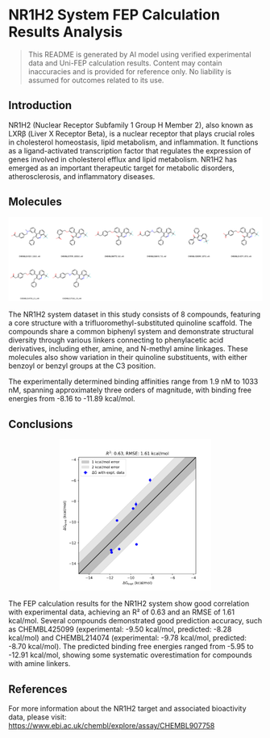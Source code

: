 # NR1H2 System FEP Calculation Results Analysis

> This README is generated by AI model using verified experimental data and Uni-FEP calculation results. Content may contain inaccuracies and is provided for reference only. No liability is assumed for outcomes related to its use.

## Introduction

NR1H2 (Nuclear Receptor Subfamily 1 Group H Member 2), also known as LXRβ (Liver X Receptor Beta), is a nuclear receptor that plays crucial roles in cholesterol homeostasis, lipid metabolism, and inflammation. It functions as a ligand-activated transcription factor that regulates the expression of genes involved in cholesterol efflux and lipid metabolism. NR1H2 has emerged as an important therapeutic target for metabolic disorders, atherosclerosis, and inflammatory diseases.

## Molecules

![Molecular structures of representative compounds](mol_grid.png)

The NR1H2 system dataset in this study consists of 8 compounds, featuring a core structure with a trifluoromethyl-substituted quinoline scaffold. The compounds share a common biphenyl system and demonstrate structural diversity through various linkers connecting to phenylacetic acid derivatives, including ether, amine, and N-methyl amine linkages. These molecules also show variation in their quinoline substituents, with either benzoyl or benzyl groups at the C3 position.

The experimentally determined binding affinities range from 1.9 nM to 1033 nM, spanning approximately three orders of magnitude, with binding free energies from -8.16 to -11.89 kcal/mol.

## Conclusions

<p align="center"><img src="result_dG.png" width="300"></p>

The FEP calculation results for the NR1H2 system show good correlation with experimental data, achieving an R² of 0.63 and an RMSE of 1.61 kcal/mol. Several compounds demonstrated good prediction accuracy, such as CHEMBL425099 (experimental: -9.50 kcal/mol, predicted: -8.28 kcal/mol) and CHEMBL214074 (experimental: -9.78 kcal/mol, predicted: -8.70 kcal/mol). The predicted binding free energies ranged from -5.95 to -12.91 kcal/mol, showing some systematic overestimation for compounds with amine linkers.

## References

For more information about the NR1H2 target and associated bioactivity data, please visit:
https://www.ebi.ac.uk/chembl/explore/assay/CHEMBL907758 